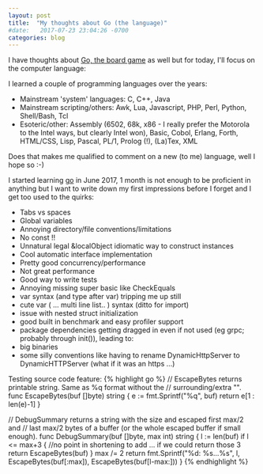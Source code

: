 ```yaml
---
layout: post
title:  "My thoughts about Go (the language)"
#date:   2017-07-23 23:04:26 -0700
categories: blog
---
```


I have thoughts about [Go, the board game](https://en.wikipedia.org/wiki/Go_(game)) as well but for today, I'll focus on the computer language:

I learned a couple of programming languages over the years:

- Mainstream 'system' languages: C, C++, Java
- Mainstream scripting/others: Awk, Lua, Javascript, PHP, Perl, Python, Shell/Bash, Tcl
- Esoteric/other: Assembly (6502, 68k, x86 - I really prefer the Motorola to the Intel ways, but clearly Intel won), Basic, Cobol, Erlang, Forth, HTML/CSS, Lisp, Pascal, PL/1, Prolog (!), (La)Tex, XML

Does that makes me qualified to comment on a new (to me) language, well I hope so :-)

I started learning [go](https://golang.org/) in June 2017, 1 month is not enough to be proficient in anything
but I want to write down my first impressions before I forget and I get too used to the quirks:

- Tabs vs spaces
- Global variables
- Annoying directory/file conventions/limitations
- No const !!
- Unnatural legal &localObject idiomatic way to construct instances
- Cool automatic interface implementation
- Pretty good concurrency/performance
- Not great performance
- Good way to write tests
- Annoying missing super basic like CheckEquals
- var syntax (and type after var) tripping me up still
- cute  var ( ... multi line list.. ) syntax (ditto for import)
- issue with nested struct initialization
- good built in benchmark and easy profiler support
- package dependencies getting dragged in even if not used (eg grpc; probably through init()), leading to:
- big binaries
- some silly conventions like having to rename DynamicHttpServer to DynamicHTTPServer (what if it was an https ...)

Testing source code feature:
{% highlight go %}
// EscapeBytes returns printable string. Same as %q format without the
// surrounding/extra "".
func EscapeBytes(buf []byte) string {
	e := fmt.Sprintf("%q", buf)
	return e[1 : len(e)-1]
}

// DebugSummary returns a string with the size and escaped first max/2 and
// last max/2 bytes of a buffer (or the whole escaped buffer if small enough).
func DebugSummary(buf []byte, max int) string {
	l := len(buf)
	if l <= max+3 { //no point in shortening to add ... if we could return those 3
		return EscapeBytes(buf)
	}
	max /= 2
	return fmt.Sprintf("%d: %s...%s", l, EscapeBytes(buf[:max]), EscapeBytes(buf[l-max:]))
}
{% endhighlight %}
